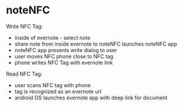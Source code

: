 # noteNFC


Write NFC Tag:
- inside of evernote - select note
- share note from inside evernote to noteNFC launches noteNFC app
- noteNFC app presents write dialog to user
- user moves NFC phone close to NFC tag
- phone writes NFC Tag with evernote link

Read NFC Tag:
- user scans NFC tag with phone
- tag is recognized as an evernote url
- android OS launches evernote app with deep link for document

